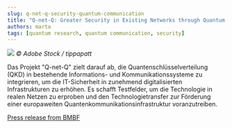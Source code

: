 ```yaml
---
slug: q-net-q-security-quantum-communication
title: "Q-net-Q: Greater Security in Existing Networks through Quantum Communication"
authors: marta
tags: [quantum research, quantum communication, security]
---
```

![](https://www.forschung-it-sicherheit-kommunikationssysteme.de/projekte/q-net-q/qnetq-website-main/static/img/q-net-q.jpg)
*© Adobe Stock / tippapatt*

Das Projekt "Q-net-Q" zielt darauf ab, die Quantenschlüsselverteilung (QKD) in bestehende Informations- und Kommunikationssysteme zu integrieren, um die IT-Sicherheit in zunehmend digitalisierten Infrastrukturen zu erhöhen. Es schafft Testfelder, um die Technologie in realen Netzen zu erproben und den Technologietransfer zur Förderung einer europaweiten Quantenkommunikationsinfrastruktur voranzutreiben.

[Press release from BMBF](https://www.forschung-it-sicherheit-kommunikationssysteme.de/projekte/q-net-q)
